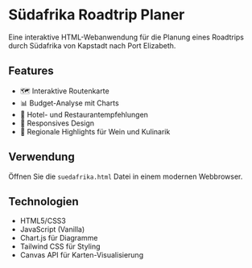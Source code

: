 # Südafrika Roadtrip Planer

Eine interaktive HTML-Webanwendung für die Planung eines Roadtrips durch Südafrika von Kapstadt nach Port Elizabeth.

## Features

- 🗺️ Interaktive Routenkarte
- 📊 Budget-Analyse mit Charts
- 🏨 Hotel- und Restaurantempfehlungen
- 📱 Responsives Design
- 🍷 Regionale Highlights für Wein und Kulinarik

## Verwendung

Öffnen Sie die `suedafrika.html` Datei in einem modernen Webbrowser.

## Technologien

- HTML5/CSS3
- JavaScript (Vanilla)
- Chart.js für Diagramme
- Tailwind CSS für Styling
- Canvas API für Karten-Visualisierung